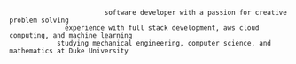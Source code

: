
                            software developer with a passion for creative problem solving
                  experience with full stack development, aws cloud computing, and machine learning
                studying mechanical engineering, computer science, and mathematics at Duke University
                                   

                    


